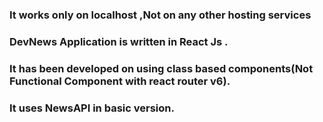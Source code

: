 ### It works only on localhost ,Not on any other hosting services
### DevNews Application is written in React Js .
### It has been developed on using class based components(Not Functional Component with react router v6).
### It uses NewsAPI in basic version.

